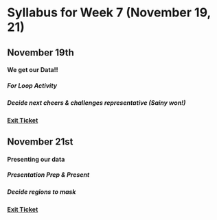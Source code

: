 # Syllabus for Week 7 (November 19, 21)


## November 19th
#### We get our Data!!
##### For Loop Activity
##### Decide next cheers & challenges representative (Sainy won!)
#### [Exit Ticket](https://docs.google.com/forms/d/e/1FAIpQLSfftMKYctEGVfuiOdgorBKmERJeUBgbRL4rlHf1-kWgpKU_Tg/viewform?usp=sf_link)





## November 21st
#### Presenting our data
##### Presentation Prep & Present
##### Decide regions to mask
#### [Exit Ticket](https://docs.google.com/forms/d/e/1FAIpQLSfftMKYctEGVfuiOdgorBKmERJeUBgbRL4rlHf1-kWgpKU_Tg/viewform?usp=sf_link)
